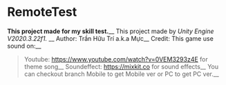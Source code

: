 # RemoteTest
**This project made for my skill test.**__
This project made by _Unity Engine V2020.3.22f1._ __
Author: Trần Hữu Trí a.k.a Mực__
Credit: This game use sound on:__
> Youtube: https://www.youtube.com/watch?v=0VEM3293z4E for theme song__
> Soundeffect: https://mixkit.co for sound effects__
You can checkout branch Mobile to get Mobile ver or PC to get PC ver.__
